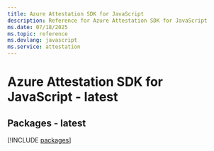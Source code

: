 ```yaml
---
title: Azure Attestation SDK for JavaScript
description: Reference for Azure Attestation SDK for JavaScript
ms.date: 07/18/2025
ms.topic: reference
ms.devlang: javascript
ms.service: attestation
---
```

# Azure Attestation SDK for JavaScript - latest
## Packages - latest
[!INCLUDE [packages](attestation-index.md)]